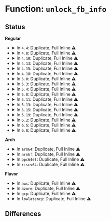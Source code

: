 # Function: <code>unlock_fb_info</code>

## Status
<b>Regular</b>
<ul>
<li>
<details>
<summary>In <code>4.4</code>: Duplicate, Full Inline ⚠️</summary>

**Collision:** Static Duplication

**Inline:** Full

**Transformation:** False

**Instances:**

```
In drivers/video/console/fbcon.c (ffffffff81462823)
Location: include/linux/fb.h:640
Inline: True
Inline callers:
  - drivers/video/console/fbcon.c:fbcon_blank
```
```
In drivers/video/fbdev/core/fbmem.c (ffffffff8146cadb)
Location: include/linux/fb.h:640
Inline: True
Inline callers:
  - drivers/video/fbdev/core/fbmem.c:do_fb_ioctl
  - drivers/video/fbdev/core/fbmem.c:do_fb_ioctl
  - drivers/video/fbdev/core/fbmem.c:do_fb_ioctl
  - drivers/video/fbdev/core/fbmem.c:do_fb_ioctl
  - drivers/video/fbdev/core/fbmem.c:do_fb_ioctl
  - drivers/video/fbdev/core/fbmem.c:do_fb_ioctl
  - drivers/video/fbdev/core/fbmem.c:do_fb_ioctl
  - drivers/video/fbdev/core/fbmem.c:do_fb_ioctl
  - drivers/video/fbdev/core/fbmem.c:do_fb_ioctl
  - drivers/video/fbdev/core/fbmem.c:do_unregister_framebuffer
  - drivers/video/fbdev/core/fbmem.c:register_framebuffer
```
```
In drivers/video/fbdev/core/fbcmap.c (ffffffff81470faf)
Location: include/linux/fb.h:640
Inline: True
Inline callers:
  - drivers/video/fbdev/core/fbcmap.c:fb_set_user_cmap
```
```
In drivers/video/fbdev/core/fbsysfs.c (ffffffff81471303)
Location: include/linux/fb.h:640
Inline: True
Inline callers:
  - drivers/video/fbdev/core/fbsysfs.c:store_fbstate
  - drivers/video/fbdev/core/fbsysfs.c:store_modes
```
</details>
</li>
<li>
<details>
<summary>In <code>4.8</code>: Duplicate, Full Inline ⚠️</summary>

**Collision:** Static Duplication

**Inline:** Full

**Transformation:** False

**Instances:**

```
In drivers/video/console/fbcon.c (ffffffff814b0823)
Location: include/linux/fb.h:655
Inline: True
Inline callers:
  - drivers/video/console/fbcon.c:fbcon_blank
```
```
In drivers/video/fbdev/core/fbmem.c (ffffffff814bc196)
Location: include/linux/fb.h:655
Inline: True
Inline callers:
  - drivers/video/fbdev/core/fbmem.c:register_framebuffer
  - drivers/video/fbdev/core/fbmem.c:do_unregister_framebuffer
  - drivers/video/fbdev/core/fbmem.c:do_fb_ioctl
  - drivers/video/fbdev/core/fbmem.c:do_fb_ioctl
  - drivers/video/fbdev/core/fbmem.c:do_fb_ioctl
  - drivers/video/fbdev/core/fbmem.c:do_fb_ioctl
  - drivers/video/fbdev/core/fbmem.c:do_fb_ioctl
  - drivers/video/fbdev/core/fbmem.c:do_fb_ioctl
  - drivers/video/fbdev/core/fbmem.c:do_fb_ioctl
  - drivers/video/fbdev/core/fbmem.c:do_fb_ioctl
```
```
In drivers/video/fbdev/core/fbcmap.c (ffffffff814bf441)
Location: include/linux/fb.h:655
Inline: True
Inline callers:
  - drivers/video/fbdev/core/fbcmap.c:fb_set_user_cmap
```
```
In drivers/video/fbdev/core/fbsysfs.c (ffffffff814bf7a3)
Location: include/linux/fb.h:655
Inline: True
Inline callers:
  - drivers/video/fbdev/core/fbsysfs.c:store_fbstate
  - drivers/video/fbdev/core/fbsysfs.c:store_modes
```
</details>
</li>
<li>
<details>
<summary>In <code>4.10</code>: Duplicate, Full Inline ⚠️</summary>

**Collision:** Static Duplication

**Inline:** Full

**Transformation:** False

**Instances:**

```
In drivers/video/console/fbcon.c (ffffffff814d2933)
Location: include/linux/fb.h:655
Inline: True
Inline callers:
  - drivers/video/console/fbcon.c:fbcon_blank
```
```
In drivers/video/fbdev/core/fbmem.c (ffffffff814de196)
Location: include/linux/fb.h:655
Inline: True
Inline callers:
  - drivers/video/fbdev/core/fbmem.c:register_framebuffer
  - drivers/video/fbdev/core/fbmem.c:do_unregister_framebuffer
  - drivers/video/fbdev/core/fbmem.c:do_fb_ioctl
  - drivers/video/fbdev/core/fbmem.c:do_fb_ioctl
  - drivers/video/fbdev/core/fbmem.c:do_fb_ioctl
  - drivers/video/fbdev/core/fbmem.c:do_fb_ioctl
  - drivers/video/fbdev/core/fbmem.c:do_fb_ioctl
  - drivers/video/fbdev/core/fbmem.c:do_fb_ioctl
  - drivers/video/fbdev/core/fbmem.c:do_fb_ioctl
  - drivers/video/fbdev/core/fbmem.c:do_fb_ioctl
```
```
In drivers/video/fbdev/core/fbcmap.c (ffffffff814e1431)
Location: include/linux/fb.h:655
Inline: True
Inline callers:
  - drivers/video/fbdev/core/fbcmap.c:fb_set_user_cmap
```
```
In drivers/video/fbdev/core/fbsysfs.c (ffffffff814e1793)
Location: include/linux/fb.h:655
Inline: True
Inline callers:
  - drivers/video/fbdev/core/fbsysfs.c:store_fbstate
  - drivers/video/fbdev/core/fbsysfs.c:store_modes
```
</details>
</li>
<li>
<details>
<summary>In <code>4.13</code>: Duplicate, Full Inline ⚠️</summary>

**Collision:** Static Duplication

**Inline:** Full

**Transformation:** False

**Instances:**

```
In drivers/video/console/fbcon.c (ffffffff814dff79)
Location: include/linux/fb.h:655
Inline: True
Inline callers:
  - drivers/video/console/fbcon.c:fbcon_blank
```
```
In drivers/video/fbdev/core/fbmem.c (ffffffff814e977d)
Location: include/linux/fb.h:655
Inline: True
Inline callers:
  - drivers/video/fbdev/core/fbmem.c:register_framebuffer
  - drivers/video/fbdev/core/fbmem.c:do_unregister_framebuffer
  - drivers/video/fbdev/core/fbmem.c:fb_compat_ioctl
  - drivers/video/fbdev/core/fbmem.c:do_fb_ioctl
  - drivers/video/fbdev/core/fbmem.c:do_fb_ioctl
  - drivers/video/fbdev/core/fbmem.c:do_fb_ioctl
  - drivers/video/fbdev/core/fbmem.c:do_fb_ioctl
  - drivers/video/fbdev/core/fbmem.c:do_fb_ioctl
  - drivers/video/fbdev/core/fbmem.c:do_fb_ioctl
  - drivers/video/fbdev/core/fbmem.c:do_fb_ioctl
  - drivers/video/fbdev/core/fbmem.c:do_fb_ioctl
```
```
In drivers/video/fbdev/core/fbcmap.c (ffffffff814ed136)
Location: include/linux/fb.h:655
Inline: True
Inline callers:
  - drivers/video/fbdev/core/fbcmap.c:fb_set_user_cmap
```
```
In drivers/video/fbdev/core/fbsysfs.c (ffffffff814ed473)
Location: include/linux/fb.h:655
Inline: True
Inline callers:
  - drivers/video/fbdev/core/fbsysfs.c:store_fbstate
  - drivers/video/fbdev/core/fbsysfs.c:store_modes
```
</details>
</li>
<li>
<details>
<summary>In <code>4.15</code>: Duplicate, Full Inline ⚠️</summary>

**Collision:** Static Duplication

**Inline:** Full

**Transformation:** False

**Instances:**

```
In drivers/video/fbdev/core/fbmem.c (ffffffff8151e2bd)
Location: include/linux/fb.h:648
Inline: True
Inline callers:
  - drivers/video/fbdev/core/fbmem.c:register_framebuffer
  - drivers/video/fbdev/core/fbmem.c:do_unregister_framebuffer
  - drivers/video/fbdev/core/fbmem.c:fb_compat_ioctl
  - drivers/video/fbdev/core/fbmem.c:do_fb_ioctl
  - drivers/video/fbdev/core/fbmem.c:do_fb_ioctl
  - drivers/video/fbdev/core/fbmem.c:do_fb_ioctl
  - drivers/video/fbdev/core/fbmem.c:do_fb_ioctl
  - drivers/video/fbdev/core/fbmem.c:do_fb_ioctl
  - drivers/video/fbdev/core/fbmem.c:do_fb_ioctl
  - drivers/video/fbdev/core/fbmem.c:do_fb_ioctl
  - drivers/video/fbdev/core/fbmem.c:do_fb_ioctl
```
```
In drivers/video/fbdev/core/fbcmap.c (ffffffff81521cb6)
Location: include/linux/fb.h:648
Inline: True
Inline callers:
  - drivers/video/fbdev/core/fbcmap.c:fb_set_user_cmap
```
```
In drivers/video/fbdev/core/fbsysfs.c (ffffffff81521ff3)
Location: include/linux/fb.h:648
Inline: True
Inline callers:
  - drivers/video/fbdev/core/fbsysfs.c:store_fbstate
  - drivers/video/fbdev/core/fbsysfs.c:store_modes
```
```
In drivers/video/fbdev/core/fbcon.c (ffffffff815282b9)
Location: include/linux/fb.h:648
Inline: True
Inline callers:
  - drivers/video/fbdev/core/fbcon.c:fbcon_blank
```
</details>
</li>
<li>
<details>
<summary>In <code>4.18</code>: Duplicate, Full Inline ⚠️</summary>

**Collision:** Static Duplication

**Inline:** Full

**Transformation:** False

**Instances:**

```
In drivers/video/fbdev/core/fbmem.c (ffffffff81553e85)
Location: include/linux/fb.h:655
Inline: True
Inline callers:
  - drivers/video/fbdev/core/fbmem.c:register_framebuffer
  - drivers/video/fbdev/core/fbmem.c:unbind_console
  - drivers/video/fbdev/core/fbmem.c:fb_compat_ioctl
  - drivers/video/fbdev/core/fbmem.c:do_fb_ioctl
  - drivers/video/fbdev/core/fbmem.c:do_fb_ioctl
  - drivers/video/fbdev/core/fbmem.c:do_fb_ioctl
  - drivers/video/fbdev/core/fbmem.c:do_fb_ioctl
  - drivers/video/fbdev/core/fbmem.c:do_fb_ioctl
  - drivers/video/fbdev/core/fbmem.c:do_fb_ioctl
  - drivers/video/fbdev/core/fbmem.c:do_fb_ioctl
  - drivers/video/fbdev/core/fbmem.c:do_fb_ioctl
  - drivers/video/fbdev/core/fbmem.c:do_fb_ioctl
```
```
In drivers/video/fbdev/core/fbcmap.c (ffffffff8155790c)
Location: include/linux/fb.h:655
Inline: True
Inline callers:
  - drivers/video/fbdev/core/fbcmap.c:fb_set_user_cmap
```
```
In drivers/video/fbdev/core/fbsysfs.c (ffffffff81557c63)
Location: include/linux/fb.h:655
Inline: True
Inline callers:
  - drivers/video/fbdev/core/fbsysfs.c:store_fbstate
  - drivers/video/fbdev/core/fbsysfs.c:store_modes
```
```
In drivers/video/fbdev/core/fbcon.c (ffffffff8155ec7d)
Location: include/linux/fb.h:655
Inline: True
Inline callers:
  - drivers/video/fbdev/core/fbcon.c:fbcon_blank
```
</details>
</li>
<li>
<details>
<summary>In <code>5.0</code>: Duplicate, Full Inline ⚠️</summary>

**Collision:** Static Duplication

**Inline:** Full

**Transformation:** False

**Instances:**

```
In drivers/video/fbdev/core/fbmem.c (ffffffff8156b66c)
Location: include/linux/fb.h:665
Inline: True
Inline callers:
  - drivers/video/fbdev/core/fbmem.c:register_framebuffer
  - drivers/video/fbdev/core/fbmem.c:unbind_console
  - drivers/video/fbdev/core/fbmem.c:fb_compat_ioctl
  - drivers/video/fbdev/core/fbmem.c:do_fb_ioctl
  - drivers/video/fbdev/core/fbmem.c:do_fb_ioctl
  - drivers/video/fbdev/core/fbmem.c:do_fb_ioctl
  - drivers/video/fbdev/core/fbmem.c:do_fb_ioctl
  - drivers/video/fbdev/core/fbmem.c:do_fb_ioctl
  - drivers/video/fbdev/core/fbmem.c:do_fb_ioctl
  - drivers/video/fbdev/core/fbmem.c:do_fb_ioctl
  - drivers/video/fbdev/core/fbmem.c:do_fb_ioctl
  - drivers/video/fbdev/core/fbmem.c:do_fb_ioctl
```
```
In drivers/video/fbdev/core/fbcmap.c (ffffffff8156f29c)
Location: include/linux/fb.h:665
Inline: True
Inline callers:
  - drivers/video/fbdev/core/fbcmap.c:fb_set_user_cmap
```
```
In drivers/video/fbdev/core/fbsysfs.c (ffffffff8156f5f3)
Location: include/linux/fb.h:665
Inline: True
Inline callers:
  - drivers/video/fbdev/core/fbsysfs.c:store_fbstate
  - drivers/video/fbdev/core/fbsysfs.c:store_modes
```
```
In drivers/video/fbdev/core/fbcon.c (ffffffff81575628)
Location: include/linux/fb.h:665
Inline: True
Inline callers:
  - drivers/video/fbdev/core/fbcon.c:fbcon_blank
```
</details>
</li>
<li>
<details>
<summary>In <code>5.3</code>: Duplicate, Full Inline ⚠️</summary>

**Collision:** Static Duplication

**Inline:** Full

**Transformation:** False

**Instances:**

```
In drivers/video/fbdev/core/fbmem.c (ffffffff8159bb3d)
Location: include/linux/fb.h:644
Inline: True
Inline callers:
  - drivers/video/fbdev/core/fbmem.c:register_framebuffer
  - drivers/video/fbdev/core/fbmem.c:unlink_framebuffer
  - drivers/video/fbdev/core/fbmem.c:fb_release
  - drivers/video/fbdev/core/fbmem.c:fb_open
  - drivers/video/fbdev/core/fbmem.c:fb_compat_ioctl
  - drivers/video/fbdev/core/fbmem.c:do_fb_ioctl
  - drivers/video/fbdev/core/fbmem.c:do_fb_ioctl
  - drivers/video/fbdev/core/fbmem.c:do_fb_ioctl
  - drivers/video/fbdev/core/fbmem.c:do_fb_ioctl
  - drivers/video/fbdev/core/fbmem.c:do_fb_ioctl
  - drivers/video/fbdev/core/fbmem.c:do_fb_ioctl
  - drivers/video/fbdev/core/fbmem.c:do_fb_ioctl
```
```
In drivers/video/fbdev/core/fbcmap.c (ffffffff8159f7ae)
Location: include/linux/fb.h:644
Inline: True
Inline callers:
  - drivers/video/fbdev/core/fbcmap.c:fb_set_user_cmap
```
```
In drivers/video/fbdev/core/fbsysfs.c (ffffffff8159fb51)
Location: include/linux/fb.h:644
Inline: True
Inline callers:
  - drivers/video/fbdev/core/fbsysfs.c:store_fbstate
  - drivers/video/fbdev/core/fbsysfs.c:store_modes
```
</details>
</li>
<li>
<details>
<summary>In <code>5.4</code>: Duplicate, Full Inline ⚠️</summary>

**Collision:** Static Duplication

**Inline:** Full

**Transformation:** False

**Instances:**

```
In drivers/video/fbdev/core/fbmem.c (ffffffff815bd13d)
Location: include/linux/fb.h:640
Inline: True
Inline callers:
  - drivers/video/fbdev/core/fbmem.c:register_framebuffer
  - drivers/video/fbdev/core/fbmem.c:unlink_framebuffer
  - drivers/video/fbdev/core/fbmem.c:fb_release
  - drivers/video/fbdev/core/fbmem.c:fb_open
  - drivers/video/fbdev/core/fbmem.c:fb_compat_ioctl
  - drivers/video/fbdev/core/fbmem.c:do_fb_ioctl
  - drivers/video/fbdev/core/fbmem.c:do_fb_ioctl
  - drivers/video/fbdev/core/fbmem.c:do_fb_ioctl
  - drivers/video/fbdev/core/fbmem.c:do_fb_ioctl
  - drivers/video/fbdev/core/fbmem.c:do_fb_ioctl
  - drivers/video/fbdev/core/fbmem.c:do_fb_ioctl
  - drivers/video/fbdev/core/fbmem.c:do_fb_ioctl
```
```
In drivers/video/fbdev/core/fbcmap.c (ffffffff815c062e)
Location: include/linux/fb.h:640
Inline: True
Inline callers:
  - drivers/video/fbdev/core/fbcmap.c:fb_set_user_cmap
```
```
In drivers/video/fbdev/core/fbsysfs.c (ffffffff815c09d1)
Location: include/linux/fb.h:640
Inline: True
Inline callers:
  - drivers/video/fbdev/core/fbsysfs.c:store_fbstate
  - drivers/video/fbdev/core/fbsysfs.c:store_modes
```
</details>
</li>
<li>
<details>
<summary>In <code>5.8</code>: Duplicate, Full Inline ⚠️</summary>

**Collision:** Static Duplication

**Inline:** Full

**Transformation:** False

**Instances:**

```
In drivers/video/fbdev/core/fbmem.c (ffffffff81666ce4)
Location: include/linux/fb.h:638
Inline: True
Inline callers:
  - drivers/video/fbdev/core/fbmem.c:do_unregister_framebuffer
  - drivers/video/fbdev/core/fbmem.c:do_register_framebuffer
  - drivers/video/fbdev/core/fbmem.c:fb_release
  - drivers/video/fbdev/core/fbmem.c:fb_open
  - drivers/video/fbdev/core/fbmem.c:fb_compat_ioctl
  - drivers/video/fbdev/core/fbmem.c:do_fb_ioctl
  - drivers/video/fbdev/core/fbmem.c:do_fb_ioctl
  - drivers/video/fbdev/core/fbmem.c:do_fb_ioctl
  - drivers/video/fbdev/core/fbmem.c:do_fb_ioctl
  - drivers/video/fbdev/core/fbmem.c:do_fb_ioctl
  - drivers/video/fbdev/core/fbmem.c:do_fb_ioctl
  - drivers/video/fbdev/core/fbmem.c:do_fb_ioctl
```
```
In drivers/video/fbdev/core/fbcmap.c (ffffffff8166a8fe)
Location: include/linux/fb.h:638
Inline: True
Inline callers:
  - drivers/video/fbdev/core/fbcmap.c:fb_set_user_cmap
```
```
In drivers/video/fbdev/core/fbsysfs.c (ffffffff8166aca1)
Location: include/linux/fb.h:638
Inline: True
Inline callers:
  - drivers/video/fbdev/core/fbsysfs.c:store_fbstate
  - drivers/video/fbdev/core/fbsysfs.c:store_modes
```
</details>
</li>
<li>
<details>
<summary>In <code>5.11</code>: Duplicate, Full Inline ⚠️</summary>

**Collision:** Static Duplication

**Inline:** Full

**Transformation:** False

**Instances:**

```
In drivers/video/fbdev/core/fbmem.c (ffffffff816878c4)
Location: include/linux/fb.h:639
Inline: True
Inline callers:
  - drivers/video/fbdev/core/fbmem.c:do_unregister_framebuffer
  - drivers/video/fbdev/core/fbmem.c:do_register_framebuffer
  - drivers/video/fbdev/core/fbmem.c:fb_release
  - drivers/video/fbdev/core/fbmem.c:fb_open
  - drivers/video/fbdev/core/fbmem.c:fb_compat_ioctl
  - drivers/video/fbdev/core/fbmem.c:fb_getput_cmap
  - drivers/video/fbdev/core/fbmem.c:do_fb_ioctl
  - drivers/video/fbdev/core/fbmem.c:do_fb_ioctl
  - drivers/video/fbdev/core/fbmem.c:do_fb_ioctl
  - drivers/video/fbdev/core/fbmem.c:do_fb_ioctl
  - drivers/video/fbdev/core/fbmem.c:do_fb_ioctl
  - drivers/video/fbdev/core/fbmem.c:do_fb_ioctl
  - drivers/video/fbdev/core/fbmem.c:do_fb_ioctl
```
```
In drivers/video/fbdev/core/fbcmap.c (ffffffff8168b26e)
Location: include/linux/fb.h:639
Inline: True
Inline callers:
  - drivers/video/fbdev/core/fbcmap.c:fb_set_user_cmap
```
```
In drivers/video/fbdev/core/fbsysfs.c (ffffffff8168b5f1)
Location: include/linux/fb.h:639
Inline: True
Inline callers:
  - drivers/video/fbdev/core/fbsysfs.c:store_fbstate
  - drivers/video/fbdev/core/fbsysfs.c:store_modes
```
</details>
</li>
<li>
<details>
<summary>In <code>5.13</code>: Duplicate, Full Inline ⚠️</summary>

**Collision:** Static Duplication

**Inline:** Full

**Transformation:** False

**Instances:**

```
In drivers/video/fbdev/core/fbmem.c (ffffffff8166a534)
Location: include/linux/fb.h:639
Inline: True
Inline callers:
  - drivers/video/fbdev/core/fbmem.c:do_unregister_framebuffer
  - drivers/video/fbdev/core/fbmem.c:do_register_framebuffer
  - drivers/video/fbdev/core/fbmem.c:fb_release
  - drivers/video/fbdev/core/fbmem.c:fb_open
  - drivers/video/fbdev/core/fbmem.c:fb_getput_cmap
  - drivers/video/fbdev/core/fbmem.c:do_fb_ioctl
  - drivers/video/fbdev/core/fbmem.c:do_fb_ioctl
  - drivers/video/fbdev/core/fbmem.c:do_fb_ioctl
  - drivers/video/fbdev/core/fbmem.c:do_fb_ioctl
  - drivers/video/fbdev/core/fbmem.c:do_fb_ioctl
  - drivers/video/fbdev/core/fbmem.c:do_fb_ioctl
  - drivers/video/fbdev/core/fbmem.c:do_fb_ioctl
```
```
In drivers/video/fbdev/core/fbcmap.c (ffffffff8166df4e)
Location: include/linux/fb.h:639
Inline: True
Inline callers:
  - drivers/video/fbdev/core/fbcmap.c:fb_set_user_cmap
```
```
In drivers/video/fbdev/core/fbsysfs.c (ffffffff8166e2d2)
Location: include/linux/fb.h:639
Inline: True
Inline callers:
  - drivers/video/fbdev/core/fbsysfs.c:store_fbstate
  - drivers/video/fbdev/core/fbsysfs.c:store_modes
```
</details>
</li>
<li>
<details>
<summary>In <code>5.15</code>: Duplicate, Full Inline ⚠️</summary>

**Collision:** Static Duplication

**Inline:** Full

**Transformation:** False

**Instances:**

```
In drivers/video/fbdev/core/fbmem.c (ffffffff816de3e5)
Location: include/linux/fb.h:641
Inline: True
Inline callers:
  - drivers/video/fbdev/core/fbmem.c:do_unregister_framebuffer
  - drivers/video/fbdev/core/fbmem.c:do_register_framebuffer
  - drivers/video/fbdev/core/fbmem.c:fb_release
  - drivers/video/fbdev/core/fbmem.c:fb_open
  - drivers/video/fbdev/core/fbmem.c:fb_getput_cmap
  - drivers/video/fbdev/core/fbmem.c:do_fb_ioctl
  - drivers/video/fbdev/core/fbmem.c:do_fb_ioctl
  - drivers/video/fbdev/core/fbmem.c:do_fb_ioctl
  - drivers/video/fbdev/core/fbmem.c:do_fb_ioctl
  - drivers/video/fbdev/core/fbmem.c:do_fb_ioctl
  - drivers/video/fbdev/core/fbmem.c:do_fb_ioctl
  - drivers/video/fbdev/core/fbmem.c:do_fb_ioctl
```
```
In drivers/video/fbdev/core/fbcmap.c (ffffffff816e1dfe)
Location: include/linux/fb.h:641
Inline: True
Inline callers:
  - drivers/video/fbdev/core/fbcmap.c:fb_set_user_cmap
```
```
In drivers/video/fbdev/core/fbsysfs.c (ffffffff816e24a2)
Location: include/linux/fb.h:641
Inline: True
Inline callers:
  - drivers/video/fbdev/core/fbsysfs.c:store_fbstate
  - drivers/video/fbdev/core/fbsysfs.c:store_modes
```
</details>
</li>
<li>
<details>
<summary>In <code>5.19</code>: Duplicate, Full Inline ⚠️</summary>

**Collision:** Static Duplication

**Inline:** Full

**Transformation:** False

**Instances:**

```
In drivers/video/fbdev/core/fbmem.c (ffffffff81808afb)
Location: include/linux/fb.h:650
Inline: True
Inline callers:
  - drivers/video/fbdev/core/fbmem.c:fb_release
  - drivers/video/fbdev/core/fbmem.c:fb_open
  - drivers/video/fbdev/core/fbmem.c:fb_getput_cmap
  - drivers/video/fbdev/core/fbmem.c:do_fb_ioctl
  - drivers/video/fbdev/core/fbmem.c:do_fb_ioctl
  - drivers/video/fbdev/core/fbmem.c:do_fb_ioctl
  - drivers/video/fbdev/core/fbmem.c:do_fb_ioctl
  - drivers/video/fbdev/core/fbmem.c:do_fb_ioctl
  - drivers/video/fbdev/core/fbmem.c:do_fb_ioctl
  - drivers/video/fbdev/core/fbmem.c:do_fb_ioctl
```
```
In drivers/video/fbdev/core/fbcmap.c (ffffffff8180c042)
Location: include/linux/fb.h:650
Inline: True
Inline callers:
  - drivers/video/fbdev/core/fbcmap.c:fb_set_user_cmap
```
```
In drivers/video/fbdev/core/fbsysfs.c (ffffffff8180c80f)
Location: include/linux/fb.h:650
Inline: True
Inline callers:
  - drivers/video/fbdev/core/fbsysfs.c:store_fbstate
  - drivers/video/fbdev/core/fbsysfs.c:store_modes
  - drivers/video/fbdev/core/fbsysfs.c:activate
```
```
In drivers/video/fbdev/core/fbcon.c (ffffffff81810896)
Location: include/linux/fb.h:650
Inline: True
Inline callers:
  - drivers/video/fbdev/core/fbcon.c:fbcon_open
  - drivers/video/fbdev/core/fbcon.c:fbcon_open
  - drivers/video/fbdev/core/fbcon.c:fbcon_release
```
</details>
</li>
<li>
<details>
<summary>In <code>6.2</code>: Duplicate, Full Inline ⚠️</summary>

**Collision:** Static Duplication

**Inline:** Full

**Transformation:** False

**Instances:**

```
In drivers/video/fbdev/core/fbmem.c (ffffffff8193745d)
Location: include/linux/fb.h:645
Inline: True
Inline callers:
  - drivers/video/fbdev/core/fbmem.c:fb_release
  - drivers/video/fbdev/core/fbmem.c:fb_open
  - drivers/video/fbdev/core/fbmem.c:fb_getput_cmap
  - drivers/video/fbdev/core/fbmem.c:do_fb_ioctl
  - drivers/video/fbdev/core/fbmem.c:do_fb_ioctl
  - drivers/video/fbdev/core/fbmem.c:do_fb_ioctl
  - drivers/video/fbdev/core/fbmem.c:do_fb_ioctl
  - drivers/video/fbdev/core/fbmem.c:do_fb_ioctl
  - drivers/video/fbdev/core/fbmem.c:do_fb_ioctl
  - drivers/video/fbdev/core/fbmem.c:do_fb_ioctl
```
```
In drivers/video/fbdev/core/fbcmap.c (ffffffff8193a9f2)
Location: include/linux/fb.h:645
Inline: True
Inline callers:
  - drivers/video/fbdev/core/fbcmap.c:fb_set_user_cmap
```
```
In drivers/video/fbdev/core/fbsysfs.c (ffffffff8193b22f)
Location: include/linux/fb.h:645
Inline: True
Inline callers:
  - drivers/video/fbdev/core/fbsysfs.c:store_fbstate
  - drivers/video/fbdev/core/fbsysfs.c:store_modes
  - drivers/video/fbdev/core/fbsysfs.c:activate
```
```
In drivers/video/fbdev/core/fbcon.c (ffffffff8193f6b6)
Location: include/linux/fb.h:645
Inline: True
Inline callers:
  - drivers/video/fbdev/core/fbcon.c:fbcon_open
  - drivers/video/fbdev/core/fbcon.c:fbcon_open
  - drivers/video/fbdev/core/fbcon.c:fbcon_release
```
</details>
</li>
<li>
<details>
<summary>In <code>6.5</code>: Duplicate, Full Inline ⚠️</summary>

**Collision:** Static Duplication

**Inline:** Full

**Transformation:** False

**Instances:**

```
In drivers/video/fbdev/core/fbmem.c (ffffffff8197b4fd)
Location: include/linux/fb.h:625
Inline: True
Inline callers:
  - drivers/video/fbdev/core/fbmem.c:fb_release
  - drivers/video/fbdev/core/fbmem.c:fb_open
  - drivers/video/fbdev/core/fbmem.c:fb_getput_cmap
  - drivers/video/fbdev/core/fbmem.c:do_fb_ioctl
  - drivers/video/fbdev/core/fbmem.c:do_fb_ioctl
  - drivers/video/fbdev/core/fbmem.c:do_fb_ioctl
  - drivers/video/fbdev/core/fbmem.c:do_fb_ioctl
  - drivers/video/fbdev/core/fbmem.c:do_fb_ioctl
  - drivers/video/fbdev/core/fbmem.c:do_fb_ioctl
  - drivers/video/fbdev/core/fbmem.c:do_fb_ioctl
```
```
In drivers/video/fbdev/core/fbcmap.c (ffffffff8197e9f2)
Location: include/linux/fb.h:625
Inline: True
Inline callers:
  - drivers/video/fbdev/core/fbcmap.c:fb_set_user_cmap
```
```
In drivers/video/fbdev/core/fbsysfs.c (ffffffff8197f22f)
Location: include/linux/fb.h:625
Inline: True
Inline callers:
  - drivers/video/fbdev/core/fbsysfs.c:store_fbstate
  - drivers/video/fbdev/core/fbsysfs.c:store_modes
  - drivers/video/fbdev/core/fbsysfs.c:activate
```
```
In drivers/video/fbdev/core/fbcon.c (ffffffff81983bc6)
Location: include/linux/fb.h:625
Inline: True
Inline callers:
  - drivers/video/fbdev/core/fbcon.c:fbcon_open
  - drivers/video/fbdev/core/fbcon.c:fbcon_open
  - drivers/video/fbdev/core/fbcon.c:fbcon_release
```
</details>
</li>
<li>
<details>
<summary>In <code>6.8</code>: Duplicate, Full Inline ⚠️</summary>

**Collision:** Static Duplication

**Inline:** Full

**Transformation:** False

**Instances:**

```
In drivers/video/fbdev/core/fbcmap.c (ffffffff819c53c2)
Location: include/linux/fb.h:610
Inline: True
Inline callers:
  - drivers/video/fbdev/core/fbcmap.c:fb_set_user_cmap
```
```
In drivers/video/fbdev/core/fb_chrdev.c (ffffffff819ca12d)
Location: include/linux/fb.h:610
Inline: True
Inline callers:
  - drivers/video/fbdev/core/fb_chrdev.c:fb_release
  - drivers/video/fbdev/core/fb_chrdev.c:fb_open
  - drivers/video/fbdev/core/fb_chrdev.c:fb_getput_cmap
  - drivers/video/fbdev/core/fb_chrdev.c:do_fb_ioctl
  - drivers/video/fbdev/core/fb_chrdev.c:do_fb_ioctl
  - drivers/video/fbdev/core/fb_chrdev.c:do_fb_ioctl
  - drivers/video/fbdev/core/fb_chrdev.c:do_fb_ioctl
  - drivers/video/fbdev/core/fb_chrdev.c:do_fb_ioctl
  - drivers/video/fbdev/core/fb_chrdev.c:do_fb_ioctl
  - drivers/video/fbdev/core/fb_chrdev.c:do_fb_ioctl
```
```
In drivers/video/fbdev/core/fbsysfs.c (ffffffff819cb99f)
Location: include/linux/fb.h:610
Inline: True
Inline callers:
  - drivers/video/fbdev/core/fbsysfs.c:store_fbstate
  - drivers/video/fbdev/core/fbsysfs.c:store_modes
  - drivers/video/fbdev/core/fbsysfs.c:activate
```
```
In drivers/video/fbdev/core/fbcon.c (ffffffff819cd7d6)
Location: include/linux/fb.h:610
Inline: True
Inline callers:
  - drivers/video/fbdev/core/fbcon.c:fbcon_open
  - drivers/video/fbdev/core/fbcon.c:fbcon_open
  - drivers/video/fbdev/core/fbcon.c:fbcon_release
```
</details>
</li>
</ul>
<b>Arch</b>
<ul>
<li>
<details>
<summary>In <code>arm64</code>: Duplicate, Full Inline ⚠️</summary>

**Collision:** Static Duplication

**Inline:** Full

**Transformation:** False

**Instances:**

```
In drivers/video/fbdev/core/fbmem.c (ffff800010743e18)
Location: include/linux/fb.h:640
Inline: True
Inline callers:
  - drivers/video/fbdev/core/fbmem.c:register_framebuffer
  - drivers/video/fbdev/core/fbmem.c:unlink_framebuffer
  - drivers/video/fbdev/core/fbmem.c:fb_release
  - drivers/video/fbdev/core/fbmem.c:fb_open
  - drivers/video/fbdev/core/fbmem.c:fb_compat_ioctl
  - drivers/video/fbdev/core/fbmem.c:do_fb_ioctl
  - drivers/video/fbdev/core/fbmem.c:do_fb_ioctl
  - drivers/video/fbdev/core/fbmem.c:do_fb_ioctl
  - drivers/video/fbdev/core/fbmem.c:do_fb_ioctl
  - drivers/video/fbdev/core/fbmem.c:do_fb_ioctl
  - drivers/video/fbdev/core/fbmem.c:do_fb_ioctl
  - drivers/video/fbdev/core/fbmem.c:do_fb_ioctl
```
```
In drivers/video/fbdev/core/fbcmap.c (ffff8000107493cc)
Location: include/linux/fb.h:640
Inline: True
Inline callers:
  - drivers/video/fbdev/core/fbcmap.c:fb_set_user_cmap
```
```
In drivers/video/fbdev/core/fbsysfs.c (ffff800010749778)
Location: include/linux/fb.h:640
Inline: True
Inline callers:
  - drivers/video/fbdev/core/fbsysfs.c:store_fbstate
  - drivers/video/fbdev/core/fbsysfs.c:store_modes
```
</details>
</li>
<li>
<details>
<summary>In <code>armhf</code>: Duplicate, Full Inline ⚠️</summary>

**Collision:** Static Duplication

**Inline:** Full

**Transformation:** False

**Instances:**

```
In drivers/video/fbdev/core/fbmem.c (c08c803c)
Location: include/linux/fb.h:640
Inline: True
Inline callers:
  - drivers/video/fbdev/core/fbmem.c:register_framebuffer
  - drivers/video/fbdev/core/fbmem.c:unlink_framebuffer
  - drivers/video/fbdev/core/fbmem.c:fb_release
  - drivers/video/fbdev/core/fbmem.c:fb_open
  - drivers/video/fbdev/core/fbmem.c:do_fb_ioctl
  - drivers/video/fbdev/core/fbmem.c:do_fb_ioctl
  - drivers/video/fbdev/core/fbmem.c:do_fb_ioctl
  - drivers/video/fbdev/core/fbmem.c:do_fb_ioctl
  - drivers/video/fbdev/core/fbmem.c:do_fb_ioctl
  - drivers/video/fbdev/core/fbmem.c:do_fb_ioctl
  - drivers/video/fbdev/core/fbmem.c:do_fb_ioctl
```
```
In drivers/video/fbdev/core/fbcmap.c (c08cbee8)
Location: include/linux/fb.h:640
Inline: True
Inline callers:
  - drivers/video/fbdev/core/fbcmap.c:fb_set_user_cmap
```
```
In drivers/video/fbdev/core/fbsysfs.c (c08cc268)
Location: include/linux/fb.h:640
Inline: True
Inline callers:
  - drivers/video/fbdev/core/fbsysfs.c:store_fbstate
  - drivers/video/fbdev/core/fbsysfs.c:store_modes
```
</details>
</li>
<li>
<details>
<summary>In <code>ppc64el</code>: Duplicate, Full Inline ⚠️</summary>

**Collision:** Static Duplication

**Inline:** Full

**Transformation:** False

**Instances:**

```
In drivers/video/fbdev/core/fbmem.c (c0000000008a5198)
Location: include/linux/fb.h:640
Inline: True
Inline callers:
  - drivers/video/fbdev/core/fbmem.c:register_framebuffer
  - drivers/video/fbdev/core/fbmem.c:unlink_framebuffer
  - drivers/video/fbdev/core/fbmem.c:fb_release
  - drivers/video/fbdev/core/fbmem.c:fb_open
  - drivers/video/fbdev/core/fbmem.c:fb_compat_ioctl
  - drivers/video/fbdev/core/fbmem.c:do_fb_ioctl
  - drivers/video/fbdev/core/fbmem.c:do_fb_ioctl
  - drivers/video/fbdev/core/fbmem.c:do_fb_ioctl
  - drivers/video/fbdev/core/fbmem.c:do_fb_ioctl
  - drivers/video/fbdev/core/fbmem.c:do_fb_ioctl
  - drivers/video/fbdev/core/fbmem.c:do_fb_ioctl
  - drivers/video/fbdev/core/fbmem.c:do_fb_ioctl
```
```
In drivers/video/fbdev/core/fbcmap.c (c0000000008aa58c)
Location: include/linux/fb.h:640
Inline: True
Inline callers:
  - drivers/video/fbdev/core/fbcmap.c:fb_set_user_cmap
```
```
In drivers/video/fbdev/core/fbsysfs.c (c0000000008aaa6c)
Location: include/linux/fb.h:640
Inline: True
Inline callers:
  - drivers/video/fbdev/core/fbsysfs.c:store_fbstate
  - drivers/video/fbdev/core/fbsysfs.c:store_modes
```
</details>
</li>
<li>
<details>
<summary>In <code>riscv64</code>: Duplicate, Full Inline ⚠️</summary>

**Collision:** Static Duplication

**Inline:** Full

**Transformation:** False

**Instances:**

```
In drivers/video/fbdev/core/fbmem.c (ffffffe0004f488a)
Location: include/linux/fb.h:640
Inline: True
Inline callers:
  - drivers/video/fbdev/core/fbmem.c:register_framebuffer
  - drivers/video/fbdev/core/fbmem.c:unlink_framebuffer
  - drivers/video/fbdev/core/fbmem.c:fb_release
  - drivers/video/fbdev/core/fbmem.c:fb_open
  - drivers/video/fbdev/core/fbmem.c:do_fb_ioctl
  - drivers/video/fbdev/core/fbmem.c:do_fb_ioctl
  - drivers/video/fbdev/core/fbmem.c:do_fb_ioctl
  - drivers/video/fbdev/core/fbmem.c:do_fb_ioctl
  - drivers/video/fbdev/core/fbmem.c:do_fb_ioctl
  - drivers/video/fbdev/core/fbmem.c:do_fb_ioctl
  - drivers/video/fbdev/core/fbmem.c:do_fb_ioctl
```
```
In drivers/video/fbdev/core/fbcmap.c (ffffffe0004f7860)
Location: include/linux/fb.h:640
Inline: True
Inline callers:
  - drivers/video/fbdev/core/fbcmap.c:fb_set_user_cmap
```
```
In drivers/video/fbdev/core/fbsysfs.c (ffffffe0004f7b92)
Location: include/linux/fb.h:640
Inline: True
Inline callers:
  - drivers/video/fbdev/core/fbsysfs.c:store_fbstate
  - drivers/video/fbdev/core/fbsysfs.c:store_modes
```
</details>
</li>
</ul>
<b>Flavor</b>
<ul>
<li>
<details>
<summary>In <code>aws</code>: Duplicate, Full Inline ⚠️</summary>

**Collision:** Static Duplication

**Inline:** Full

**Transformation:** False

**Instances:**

```
In drivers/video/fbdev/core/fbmem.c (ffffffff815b128d)
Location: include/linux/fb.h:640
Inline: True
Inline callers:
  - drivers/video/fbdev/core/fbmem.c:register_framebuffer
  - drivers/video/fbdev/core/fbmem.c:unlink_framebuffer
  - drivers/video/fbdev/core/fbmem.c:fb_release
  - drivers/video/fbdev/core/fbmem.c:fb_open
  - drivers/video/fbdev/core/fbmem.c:fb_compat_ioctl
  - drivers/video/fbdev/core/fbmem.c:do_fb_ioctl
  - drivers/video/fbdev/core/fbmem.c:do_fb_ioctl
  - drivers/video/fbdev/core/fbmem.c:do_fb_ioctl
  - drivers/video/fbdev/core/fbmem.c:do_fb_ioctl
  - drivers/video/fbdev/core/fbmem.c:do_fb_ioctl
  - drivers/video/fbdev/core/fbmem.c:do_fb_ioctl
  - drivers/video/fbdev/core/fbmem.c:do_fb_ioctl
```
```
In drivers/video/fbdev/core/fbcmap.c (ffffffff815b477e)
Location: include/linux/fb.h:640
Inline: True
Inline callers:
  - drivers/video/fbdev/core/fbcmap.c:fb_set_user_cmap
```
```
In drivers/video/fbdev/core/fbsysfs.c (ffffffff815b4b21)
Location: include/linux/fb.h:640
Inline: True
Inline callers:
  - drivers/video/fbdev/core/fbsysfs.c:store_fbstate
  - drivers/video/fbdev/core/fbsysfs.c:store_modes
```
</details>
</li>
<li>
<details>
<summary>In <code>azure</code>: Duplicate, Full Inline ⚠️</summary>

**Collision:** Static Duplication

**Inline:** Full

**Transformation:** False

**Instances:**

```
In drivers/video/fbdev/core/fbmem.c (ffffffff815a041d)
Location: include/linux/fb.h:640
Inline: True
Inline callers:
  - drivers/video/fbdev/core/fbmem.c:register_framebuffer
  - drivers/video/fbdev/core/fbmem.c:unlink_framebuffer
  - drivers/video/fbdev/core/fbmem.c:fb_release
  - drivers/video/fbdev/core/fbmem.c:fb_open
  - drivers/video/fbdev/core/fbmem.c:fb_compat_ioctl
  - drivers/video/fbdev/core/fbmem.c:do_fb_ioctl
  - drivers/video/fbdev/core/fbmem.c:do_fb_ioctl
  - drivers/video/fbdev/core/fbmem.c:do_fb_ioctl
  - drivers/video/fbdev/core/fbmem.c:do_fb_ioctl
  - drivers/video/fbdev/core/fbmem.c:do_fb_ioctl
  - drivers/video/fbdev/core/fbmem.c:do_fb_ioctl
  - drivers/video/fbdev/core/fbmem.c:do_fb_ioctl
```
```
In drivers/video/fbdev/core/fbcmap.c (ffffffff815a381e)
Location: include/linux/fb.h:640
Inline: True
Inline callers:
  - drivers/video/fbdev/core/fbcmap.c:fb_set_user_cmap
```
```
In drivers/video/fbdev/core/fbsysfs.c (ffffffff815a3921)
Location: include/linux/fb.h:640
Inline: True
Inline callers:
  - drivers/video/fbdev/core/fbsysfs.c:store_fbstate
  - drivers/video/fbdev/core/fbsysfs.c:store_modes
```
</details>
</li>
<li>
<details>
<summary>In <code>gcp</code>: Duplicate, Full Inline ⚠️</summary>

**Collision:** Static Duplication

**Inline:** Full

**Transformation:** False

**Instances:**

```
In drivers/video/fbdev/core/fbmem.c (ffffffff815b181d)
Location: include/linux/fb.h:640
Inline: True
Inline callers:
  - drivers/video/fbdev/core/fbmem.c:register_framebuffer
  - drivers/video/fbdev/core/fbmem.c:unlink_framebuffer
  - drivers/video/fbdev/core/fbmem.c:fb_release
  - drivers/video/fbdev/core/fbmem.c:fb_open
  - drivers/video/fbdev/core/fbmem.c:fb_compat_ioctl
  - drivers/video/fbdev/core/fbmem.c:do_fb_ioctl
  - drivers/video/fbdev/core/fbmem.c:do_fb_ioctl
  - drivers/video/fbdev/core/fbmem.c:do_fb_ioctl
  - drivers/video/fbdev/core/fbmem.c:do_fb_ioctl
  - drivers/video/fbdev/core/fbmem.c:do_fb_ioctl
  - drivers/video/fbdev/core/fbmem.c:do_fb_ioctl
  - drivers/video/fbdev/core/fbmem.c:do_fb_ioctl
```
```
In drivers/video/fbdev/core/fbcmap.c (ffffffff815b4d0e)
Location: include/linux/fb.h:640
Inline: True
Inline callers:
  - drivers/video/fbdev/core/fbcmap.c:fb_set_user_cmap
```
```
In drivers/video/fbdev/core/fbsysfs.c (ffffffff815b50b1)
Location: include/linux/fb.h:640
Inline: True
Inline callers:
  - drivers/video/fbdev/core/fbsysfs.c:store_fbstate
  - drivers/video/fbdev/core/fbsysfs.c:store_modes
```
</details>
</li>
<li>
<details>
<summary>In <code>lowlatency</code>: Duplicate, Full Inline ⚠️</summary>

**Collision:** Static Duplication

**Inline:** Full

**Transformation:** False

**Instances:**

```
In drivers/video/fbdev/core/fbmem.c (ffffffff815cb28d)
Location: include/linux/fb.h:640
Inline: True
Inline callers:
  - drivers/video/fbdev/core/fbmem.c:register_framebuffer
  - drivers/video/fbdev/core/fbmem.c:unlink_framebuffer
  - drivers/video/fbdev/core/fbmem.c:fb_release
  - drivers/video/fbdev/core/fbmem.c:fb_open
  - drivers/video/fbdev/core/fbmem.c:fb_compat_ioctl
  - drivers/video/fbdev/core/fbmem.c:do_fb_ioctl
  - drivers/video/fbdev/core/fbmem.c:do_fb_ioctl
  - drivers/video/fbdev/core/fbmem.c:do_fb_ioctl
  - drivers/video/fbdev/core/fbmem.c:do_fb_ioctl
  - drivers/video/fbdev/core/fbmem.c:do_fb_ioctl
  - drivers/video/fbdev/core/fbmem.c:do_fb_ioctl
  - drivers/video/fbdev/core/fbmem.c:do_fb_ioctl
```
```
In drivers/video/fbdev/core/fbcmap.c (ffffffff815ce77e)
Location: include/linux/fb.h:640
Inline: True
Inline callers:
  - drivers/video/fbdev/core/fbcmap.c:fb_set_user_cmap
```
```
In drivers/video/fbdev/core/fbsysfs.c (ffffffff815ceb21)
Location: include/linux/fb.h:640
Inline: True
Inline callers:
  - drivers/video/fbdev/core/fbsysfs.c:store_fbstate
  - drivers/video/fbdev/core/fbsysfs.c:store_modes
```
</details>
</li>
</ul>

## Differences

